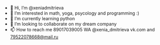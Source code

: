 - 👋 Hi, I’m @xeniadmitrieva
- 👀 I’m interested in math, yoga, psycology and programming :)
- 🌱 I’m currently learning python 
- 💞️ I’m looking to collaborate on my dream company
- 📫 How to reach me 89017039005 WA @xenia_dmitrieva vk.com and 79522078668@mail.ru 


